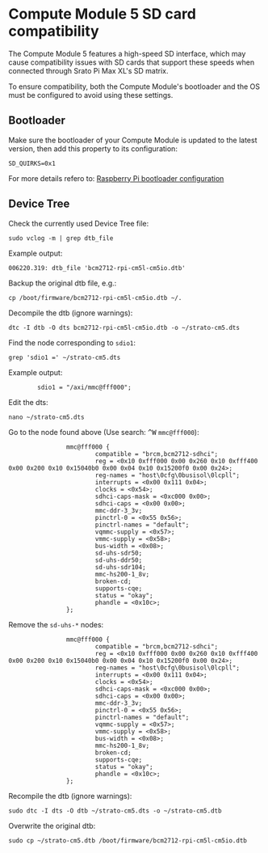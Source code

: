 # Compute Module 5 SD card compatibility

The Compute Module 5 features a high-speed SD interface, which may cause compatibility issues with SD cards that support these speeds when connected through Srato Pi Max XL's SD matrix.

To ensure compatibility, both the Compute Module's bootloader and the OS must be configured to avoid using these settings.

## Bootloader

Make sure the bootloader of your Compute Module is updated to the latest version, then add this property to its configuration:

```
SD_QUIRKS=0x1
```

For more details refero to: [Raspberry Pi bootloader configuration](https://www.raspberrypi.com/documentation/computers/raspberry-pi.html#raspberry-pi-bootloader-configuration)

## Device Tree

Check the currently used Device Tree file:

```
sudo vclog -m | grep dtb_file
```

Example output:

```
006220.319: dtb_file 'bcm2712-rpi-cm5l-cm5io.dtb'
```

Backup the original dtb file, e.g.:

```
cp /boot/firmware/bcm2712-rpi-cm5l-cm5io.dtb ~/.
```

Decompile the dtb (ignore warnings):

```
dtc -I dtb -O dts bcm2712-rpi-cm5l-cm5io.dtb -o ~/strato-cm5.dts
```

Find the node corresponding to `sdio1`:

```
grep 'sdio1 =' ~/strato-cm5.dts
```

Example output:

```
		sdio1 = "/axi/mmc@fff000";
```

Edit the dts:

```
nano ~/strato-cm5.dts
```

Go to the node found above (Use search: <kbd>^</kbd><kbd>W</kbd> `mmc@fff000`):

```
                mmc@fff000 {
                        compatible = "brcm,bcm2712-sdhci";
                        reg = <0x10 0xfff000 0x00 0x260 0x10 0xfff400 0x00 0x200 0x10 0x15040b0 0x00 0x04 0x10 0x15200f0 0x00 0x24>;
                        reg-names = "host\0cfg\0busisol\0lcpll";
                        interrupts = <0x00 0x111 0x04>;
                        clocks = <0x54>;
                        sdhci-caps-mask = <0xc000 0x00>;
                        sdhci-caps = <0x00 0x00>;
                        mmc-ddr-3_3v;
                        pinctrl-0 = <0x55 0x56>;
                        pinctrl-names = "default";
                        vqmmc-supply = <0x57>;
                        vmmc-supply = <0x58>;
                        bus-width = <0x08>;
                        sd-uhs-sdr50;
                        sd-uhs-ddr50;
                        sd-uhs-sdr104;
                        mmc-hs200-1_8v;
                        broken-cd;
                        supports-cqe;
                        status = "okay";
                        phandle = <0x10c>;
                };
```

Remove the `sd-uhs-*` nodes:

```
                mmc@fff000 {
                        compatible = "brcm,bcm2712-sdhci";
                        reg = <0x10 0xfff000 0x00 0x260 0x10 0xfff400 0x00 0x200 0x10 0x15040b0 0x00 0x04 0x10 0x15200f0 0x00 0x24>;
                        reg-names = "host\0cfg\0busisol\0lcpll";
                        interrupts = <0x00 0x111 0x04>;
                        clocks = <0x54>;
                        sdhci-caps-mask = <0xc000 0x00>;
                        sdhci-caps = <0x00 0x00>;
                        mmc-ddr-3_3v;
                        pinctrl-0 = <0x55 0x56>;
                        pinctrl-names = "default";
                        vqmmc-supply = <0x57>;
                        vmmc-supply = <0x58>;
                        bus-width = <0x08>;
                        mmc-hs200-1_8v;
                        broken-cd;
                        supports-cqe;
                        status = "okay";
                        phandle = <0x10c>;
                };
```

Recompile the dtb (ignore warnings):

```
sudo dtc -I dts -O dtb ~/strato-cm5.dts -o ~/strato-cm5.dtb
```

Overwrite the original dtb:

```
sudo cp ~/strato-cm5.dtb /boot/firmware/bcm2712-rpi-cm5l-cm5io.dtb
```
